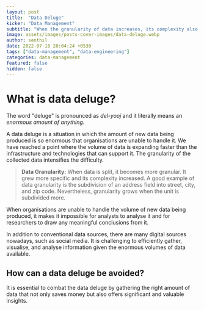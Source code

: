 ```yaml
---
layout: post
title:  "Data Deluge"
kicker: "Data Management"
subtitle: "When the granularity of data increases, its complexity also increases. At some point, we will reach a point where we cannot handle the volume of fresh data being generated."
image: assets/images/posts-cover-images/data-deluge.webp
author: senthil
date: 2022-07-18 20:04:24 +0530
tags: ["data-management", "data-engineering"]
categories: data-management
featured: false
hidden: false
---
```


# What is data deluge?

The word "deluge" is pronounced as *del-yooj* and it literally means an *enormous amount of anything*. 

A data deluge is a situation in which the amount of new data being produced is so enormous that organisations are unable to handle it. We have reached a point where the volume of data is expanding faster than the infrastructure and technologies that can support it. The granularity of the collected data intensifies the difficulty.

> **Data Granularity:** When data is split, it becomes more granular. It grew more specific and its complexity increased. A good example of data granularity is the subdivision of an address field into street, city, and zip code. Nevertheless, granularity grows when the unit is subdivided more.

When organisations are unable to handle the volume of new data being produced, it makes it impossible for analysts to analyse it and for researchers to draw any meaningful conclusions from it.

In addition to conventional data sources, there are many digital sources nowadays, such as social media. It is challenging to efficiently gather, visualise, and analyse information given the enormous volumes of data available.

## How can a data deluge be avoided?

It is essential to combat the data deluge by gathering the right amount of data that not only saves money but also offers significant and valuable insights.
